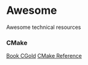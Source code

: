 # Awesome
Awesome technical resources 


### CMake
[Book CGold](https://cgold.readthedocs.io/)
[CMake Reference](https://cmake.org/cmake/help/latest/)
